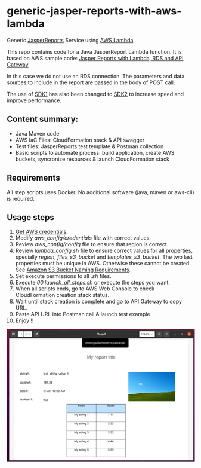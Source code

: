 # generic-jasper-reports-with-aws-lambda
Generic [JasperReports](https://community.jaspersoft.com/project/jasperreports-library) Service using [AWS Lambda](https://aws.amazon.com/es/lambda/)

This repo contains code for a Java JasperReport Lambda function.
It is based on AWS sample code: [Jasper Reports with Lambda, RDS and API Gateway](https://github.com/aws-samples/jasper-reports-with-lambda-rds)

In this case we do not use an RDS connection. The parameters and data sources to include in the report are passed in the body of POST call.

The use of [SDK1](https://github.com/aws/aws-sdk-java) has also been changed to [SDK2](https://github.com/aws/aws-sdk-java-v2) to increase speed and improve performance.

## Content summary:

* Java Maven code
* AWS IaC Files: CloudFormation stack & API swagger
* Test files: JasperReports test template & Postman collection
* Basic scripts to automate process: build application, create AWS buckets, syncronize resources & launch CloudFormation stack

## Requirements

All step scripts uses Docker. No additional software (java, maven or aws-cli) is required.

## Usage steps

1. [Get AWS credentials](https://docs.aws.amazon.com/en_en/general/latest/gr/aws-sec-cred-types.html#access-keys-and-secret-access-keys).
2. Modify *aws_config/credentials* file with correct values.
3. Review *aws_config/config* file to ensure that region is correct.
4. Review *lambda_config.sh* file to ensure correct values for all properties, specially *region*, *files_s3_bucket* and *templates_s3_bucket*. The two last properties must be unique in AWS. Otherwise these cannot be created. See [Amazon S3 Bucket Naming Requirements](https://docs.aws.amazon.com/awscloudtrail/latest/userguide/cloudtrail-s3-bucket-naming-requirements.html).
5. Set execute permissions to all *.sh* files.
6. Execute *00.launch_all_steps.sh* or execute the steps you want.
7. When all scripts ends, go to AWS Web Console to check CloudFormation creation stack status.
8. Wait until stack creation is complete and go to API Gateway to copy URL.
9. Paste API URL into Postman call & launch test example.
10. Enjoy !!

![snapshot](lambda_test/snapshot.png)
